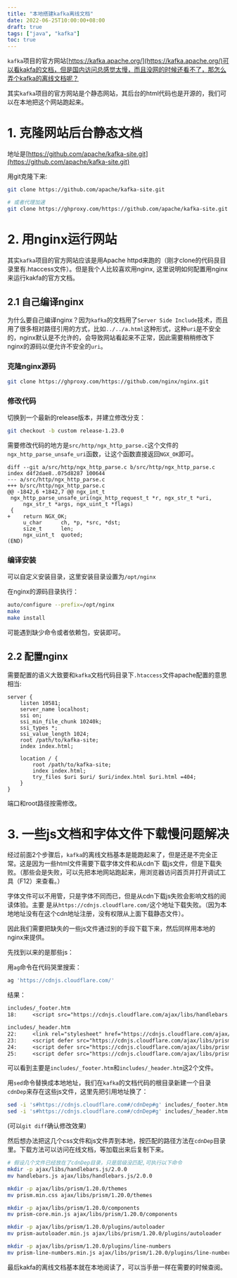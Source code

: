 ```yaml
---
title: "本地搭建kafka离线文档"
date: 2022-06-25T10:00:00+08:00
draft: true
tags: ["java", "kafka"]
toc: true
---
```


`kafka`项目的官方网站[https://kafka.apache.org/](https://kafka.apache.org/)可以看kakfa的文档，但是国内访问总感觉太慢，而且没网的时候还看不了，那怎么弄个kafka的离线文档呢？

其实`kafka`项目的官方网站是个静态网站，其后台的html代码也是开源的，我们可以在本地把这个网站跑起来。

# 1. 克隆网站后台静态文档

地址是[https://github.com/apache/kafka-site.git](https://github.com/apache/kafka-site.git)

用git克隆下来:

```sh
git clone https://github.com/apache/kafka-site.git

# 或者代理加速
git clone https://ghproxy.com/https://github.com/apache/kafka-site.git
```

# 2. 用nginx运行网站

其实`kafka`项目的官方网站应该是用Apache httpd来跑的（刚才clone的代码艮目录里有.htaccess文件）。但是我个人比较喜欢用nginx, 这里说明如何配置用nginx来运行kakfa的官方文档。

## 2.1 自己编译nginx

为什么要自己编译nginx？因为`kafka`的文档用了`Server Side Include`技术，而且用了很多相对路径引用的方式，比如`../../a.html`这种形式，这种`uri`是不安全的，nginx默认是不允许的，会导致网站看起来不正常，因此需要稍稍修改下nginx的源码以便允许不安全的`uri`。

### 克隆nginx源码

```sh
git clone https://ghproxy.com/https://github.com/nginx/nginx.git
```

### 修改代码

切换到一个最新的release版本，并建立修改分支：

```sh
git checkout -b custom release-1.23.0
```

需要修改代码的地方是`src/http/ngx_http_parse.c`这个文件的`ngx_http_parse_unsafe_uri`函数，让这个函数直接返回`NGX_OK`即可。

```
diff --git a/src/http/ngx_http_parse.c b/src/http/ngx_http_parse.c
index d4f2dae8..075d8287 100644
--- a/src/http/ngx_http_parse.c
+++ b/src/http/ngx_http_parse.c
@@ -1842,6 +1842,7 @@ ngx_int_t
 ngx_http_parse_unsafe_uri(ngx_http_request_t *r, ngx_str_t *uri,
     ngx_str_t *args, ngx_uint_t *flags)
 {
+    return NGX_OK;
     u_char      ch, *p, *src, *dst;
     size_t      len;
     ngx_uint_t  quoted;
(END)
```

### 编译安装

可以自定义安装目录，这里安装目录设置为`/opt/nginx`

在nginx的源码目录执行：
```sh
auto/configure --prefix=/opt/nginx
make
make install
```
可能遇到缺少命令或者依赖包，安装即可。


## 2.2 配置nginx

需要配置的语义大致要和`kafka`文档代码目录下`.htaccess`文件apache配置的意思相当:

```
server {
    listen 10581;
    server_name localhost;
    ssi on; 
    ssi_min_file_chunk 10240k;
    ssi_types *;
    ssi_value_length 1024;
    root /path/to/kafka-site;
    index index.html;

    location / { 
        root /path/to/kafka-site;
        index index.html;
        try_files $uri $uri/ $uri/index.html $uri.html =404;
    }
}
```

端口和root路径按需修改。

# 3. 一些js文档和字体文件下载慢问题解决

经过前面2个步骤后，`kafka`的离线文档基本是能跑起来了，但是还是不完全正常。这是因为一些html文件需要下载字体文件和从cdn下
载js文件，但是下载失败。（那些会是失败，可以先把本地网站跑起来，用浏览器访问首页并打开调试工具（F12）来查看。）

字体文件可以不用管，只是字体不同而已，但是从cdn下载js失败会影响文档的阅读体验。主要
是从`https://cdnjs.cloudflare.com/`这个地址下载失败。（因为本地地址没有在这个cdn地址注册，没有权限从上面下载静态文件）。

因此我们需要把缺失的一些js文件通过别的手段下载下来，然后同样用本地的nginx来提供。

先找到以来的是那些js：

用`ag`命令在代码哭里搜索：

```sh
ag 'https://cdnjs.cloudflare.com/'
```

结果：

```txt
includes/_footer.htm
18:		<script src="https://cdnjs.cloudflare.com/ajax/libs/handlebars.js/2.0.0/handlebars.js"></script>

includes/_header.htm
22:		<link rel="stylesheet" href="https://cdnjs.cloudflare.com/ajax/libs/prism/1.20.0/themes/prism.min.css" />
23:		<script defer src="https://cdnjs.cloudflare.com/ajax/libs/prism/1.20.0/components/prism-core.min.js"></script>
24:		<script defer src="https://cdnjs.cloudflare.com/ajax/libs/prism/1.20.0/plugins/autoloader/prism-autoloader.min.js"></script>
25:		<script defer src="https://cdnjs.cloudflare.com/ajax/libs/prism/1.20.0/plugins/line-numbers/prism-line-numbers.min.js"></script>
```

可以看到主要是`includes/_footer.htm`和`includes/_header.htm`这2个文件。

用`sed`命令替换成本地地址，我们在`kafka`的文档代码的根目录新建一个目录`cdnDep`来存在这些js文件，这里先把引用地址换了：

```sh
sed -i 's#https://cdnjs.cloudflare.com#/cdnDep#g' includes/_footer.htm
sed -i 's#https://cdnjs.cloudflare.com#/cdnDep#g' includes/_header.htm
```
(可以`git diff`确认修改效果)

然后想办法把这几个css文件和js文件弄到本地，按匹配的路径方法在`cdnDep`目录里。下载方法可以访问在线文档，等加载出来后复制下来。

```sh
# 假设几个文件已经放在了cdnDep目录，只是层级没匹配,可执行以下命令
mkdir -p ajax/libs/handlebars.js/2.0.0
mv handlebars.js ajax/libs/handlebars.js/2.0.0

mkdir -p ajax/libs/prism/1.20.0/themes
mv prism.min.css ajax/libs/prism/1.20.0/themes

mkdir -p ajax/libs/prism/1.20.0/components
mv prism-core.min.js ajax/libs/prism/1.20.0/components

mkdir -p ajax/libs/prism/1.20.0/plugins/autoloader
mv prism-autoloader.min.js ajax/libs/prism/1.20.0/plugins/autoloader

mkdir -p ajax/libs/prism/1.20.0/plugins/line-numbers
mv prism-line-numbers.min.js ajax/libs/prism/1.20.0/plugins/line-numbers
```

最后kakfa的离线文档基本就在本地阅读了，可以当手册一样在需要的时候查阅。
